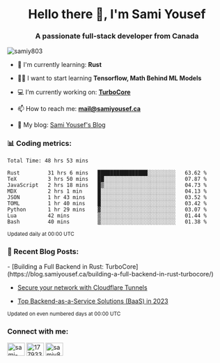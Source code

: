 <h1 align="center">Hello there 👋, I'm Sami Yousef</h1>
<h3 align="center">A passionate full-stack developer from Canada</h3>

<p align="left"> <img src="https://komarev.com/ghpvc/?username=samiy803&label=Profile%20views&color=0e75b6&style=flat" alt="samiy803" /> </p>

- 🌱 I'm currently learning: **Rust**

- 👨‍💻 I want to start learning **Tensorflow, Math Behind ML Models**

- 💻 I’m currently working on: **[TurboCore](https://github.com/samiy803/TurboCore)**

- 📫 How to reach me: **mail@samiyousef.ca**

- 📝 My blog: [Sami Yousef's Blog](https://blog.samiyousef.ca)

<h3 align="left">📊 Coding metrics:</h3>
<!--START_SECTION:waka-->

```text
Total Time: 48 hrs 53 mins

Rust         31 hrs 6 mins   ████████████████░░░░░░░░░   63.62 %
TeX          3 hrs 50 mins   ██░░░░░░░░░░░░░░░░░░░░░░░   07.87 %
JavaScript   2 hrs 18 mins   █▒░░░░░░░░░░░░░░░░░░░░░░░   04.73 %
MDX          2 hrs 1 min     █░░░░░░░░░░░░░░░░░░░░░░░░   04.13 %
JSON         1 hr 43 mins    █░░░░░░░░░░░░░░░░░░░░░░░░   03.52 %
TOML         1 hr 40 mins    █░░░░░░░░░░░░░░░░░░░░░░░░   03.42 %
Python       1 hr 29 mins    ▓░░░░░░░░░░░░░░░░░░░░░░░░   03.07 %
Lua          42 mins         ▒░░░░░░░░░░░░░░░░░░░░░░░░   01.44 %
Bash         40 mins         ▒░░░░░░░░░░░░░░░░░░░░░░░░   01.38 %
```

<!--END_SECTION:waka-->
<sup>Updated daily at 00:00 UTC</sup>

<h3 align="left">📝 Recent Blog Posts:</h3>
<!-- BLOG-POST-LIST:START -->- [Building a Full Backend in Rust: TurboCore](https://blog.samiyousef.ca/building-a-full-backend-in-rust-turbocore/)

- [Secure your network with Cloudflare Tunnels](https://blog.samiyousef.ca/secure-your-network-with-cloudflare-tunnels/)

- [Top Backend-as-a-Service Solutions &lpar;BaaS&rpar; in 2023](https://blog.samiyousef.ca/comparing-backend-as-a-service-solutions-a-complete-guide/)

<!-- BLOG-POST-LIST:END -->
<sup>Updated on even numbered days at 00:00 UTC</sup>

<h3 align="left">Connect with me:</h3>
<p align="left">
<a href="https://linkedin.com/in/sami-yousef" target="blank"><img align="center" src="https://raw.githubusercontent.com/rahuldkjain/github-profile-readme-generator/master/src/images/icons/Social/linked-in-alt.svg" alt="sami-yousef" height="30" width="40" /></a>
<a href="https://stackoverflow.com/users/17793354" target="blank"><img align="center" src="https://raw.githubusercontent.com/rahuldkjain/github-profile-readme-generator/master/src/images/icons/Social/stack-overflow.svg" alt="17793354" height="30" width="40" /></a>
<a href="https://www.leetcode.com/samiy8030" target="blank"><img align="center" src="https://raw.githubusercontent.com/rahuldkjain/github-profile-readme-generator/master/src/images/icons/Social/leet-code.svg" alt="samiy8030" height="30" width="40" /></a>
</p>
